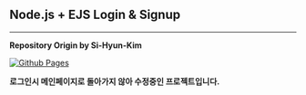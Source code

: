 ## Node.js + EJS Login & Signup ##  
---
**Repository Origin by Si-Hyun-Kim**  

[![Github Pages](https://img.shields.io/badge/github%20pages-121013?style=for-the-badge&logo=github&logoColor=white)](https://github.com/Si-Hyun-Kim)

**로그인시 메인페이지로 돌아가지 않아 수정중인 프로젝트입니다.**
